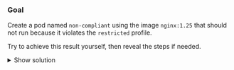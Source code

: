 
### Goal

Create a pod named `non-compliant` using the image `nginx:1.25` that should not run because it violates the `restricted` profile.

Try to achieve this result yourself, then reveal the steps if needed.

<details>
<summary>Show solution</summary>

### Tasks

1. **Create a manifest for an intentionally insecure pod.**

```bash
cat <<'EOF' > non-compliant-pod.yaml
apiVersion: v1
kind: Pod
metadata:
  name: non-compliant
  namespace: psa-restricted
spec:
  containers:
  - name: web
    image: nginx:1.25
    securityContext:
      privileged: true
EOF
```{{exec}}

2. **Attempt to deploy the pod into the restricted namespace.**

```bash
kubectl apply -f non-compliant-pod.yaml
```{{exec}}

PSA should reject the request with a `restricted` violation message because the container asks for `privileged: true`.

The output will look simlilar to this:
```bash
controlplane:~$ kubectl apply -f non-compliant-pod.yaml
Error from server (Forbidden): error when creating "non-compliant-pod.yaml": pods "non-compliant" is forbidden: violates PodSecurity "restricted:latest": privileged (container "web" must not set securityContext.privileged=true), allowPrivilegeEscalation != false (container "web" must set securityContext.allowPrivilegeEscalation=false), unrestricted capabilities (container "web" must set securityContext.capabilities.drop=["ALL"]), runAsNonRoot != true (pod or container "web" must set securityContext.runAsNonRoot=true), seccompProfile (pod or container "web" must set securityContext.seccompProfile.type to "RuntimeDefault" or "Localhost")
```

</details>
